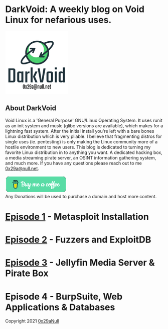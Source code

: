 # DarkVoid: A weekly blog on Void Linux for nefarious uses.
![](https://github.com/0x29aNull/DarkVoid/blob/main/DVLogo.png?raw=true)
## About DarkVoid
Void Linux is a 'General Purpose' GNU/Linux Operating System. It uses runit
as an init system and muslc (glibc versions are available), which makes for
a lightning fast system. After the initial install you're left with a bare
bones Linux distribution which is very pliable. I believe that fragmenting
distros for single uses (ie. pentesting) is only making the Linux community
more of a hostile environment to new users. This blog is dedicated to turning
my favorite Linux distribution in to anything you want. A dedicated hacking
box, a media streaming pirate server, an OSINT information gathering system,
and much more. If you have any questions please reach out to me [0x29a@null.net](0x29a@null.net).

[<img src="https://github.com/0x29aNull/DarkVoid/blob/main/coffee.png?raw=true">](https://www.buymeacoffee.com/0x29a) \
Any Donations will be used to purchase a domain and host more content.

# [Episode 1](https://github.com/0x29aNull/DarkVoid/blob/main/DV-Episode1.md) - Metasploit Installation
# [Episode 2](https://github.com/0x29aNull/DarkVoid/blob/main/DV-Episode2.md) - Fuzzers and ExploitDB
# [Episode 3](https://github.com/0x29aNull/DarkVoid/blob/main/DV-Episode3.md) - Jellyfin Media Server & Pirate Box
# Episode 4 - BurpSuite, Web Applications & Databases

Copyright 2021 [0x29aNull](0x29a@null.net)
